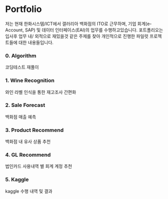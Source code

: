 # Portfolio

저는 현재 한화시스템/ICT에서 갤러리아 백화점의 ITO로 근무하며, 기업 회계(e-Account, SAP) 및 데이터 인터페이스(EAI)의 업무를 수행하고있습니다.
포트폴리오는 입사후 업무 내/ 외적으로 재밌을것 같은 주제를 찾아 개인적으로 진행한 파일럿 프로젝트들에 대한 내용들입니다.

### 0. Algorithm

   코딩테스트 재풀이

### 1. Wine Recognition

   와인 라벨 인식을 통한 재고조사 간편화

### 2. Sale Forecast

   백화점 매출 예측

### 3. Product Recommend

   백화점 내 유사 상품 추천

### 4. GL Recommend

   법인카드 사용내역 별 회계 계정 추천

### 5. Kaggle

   kaggle 수행 내역 및 결과
